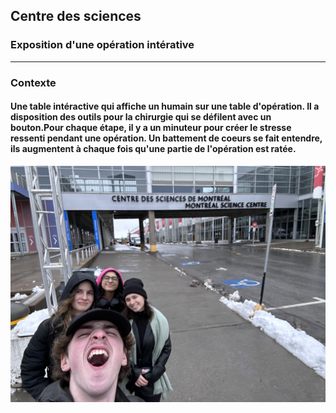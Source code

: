 <h2>Centre des sciences</h2>
<h3>Exposition d'une opération intérative</h3>
<hr>
<h3>Contexte</h3>
<h4>Une table intéractive qui affiche un humain sur une table d'opération. Il a disposition des outils pour la chirurgie qui se défilent avec un bouton.Pour chaque étape, il y a un minuteur pour créer le stresse ressenti pendant une opération. Un battement de coeurs se fait entendre, ils augmentent à chaque fois qu'une partie de l'opération est ratée.</h4>

![photo](medias/accueil.png)



